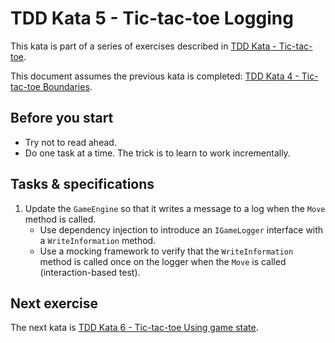 # TDD Kata 5 - Tic-tac-toe Logging

This kata is part of a series of exercises described in [TDD Kata - Tic-tac-toe](tdd_kata_intro.md).

This document assumes the previous kata is completed: [TDD Kata 4 - Tic-tac-toe Boundaries](tdd_kata4.md).

## Before you start

- Try not to read ahead.
- Do one task at a time. The trick is to learn to work incrementally.

## Tasks & specifications

1.  Update the `GameEngine` so that it writes a message to a log when the `Move` method is called.
    - Use dependency injection to introduce an `IGameLogger` interface with a `WriteInformation` method.
    - Use a mocking framework to verify that the `WriteInformation` method is called once on the logger when the `Move` is called (interaction-based test).

## Next exercise

The next kata is [TDD Kata 6 - Tic-tac-toe Using game state](tdd_kata6.md).